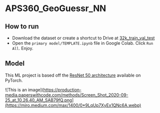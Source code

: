 # APS360_GeoGuessr_NN

## How to run
- Download the dataset or create a shortcut to Drive at [32k_train_val_test](https://drive.google.com/drive/folders/102y3wVHae4freSFV7hmyzSAnypnjZGrD?usp=share_link) 
- Open the `primary model/TEMPLATE.ipynb` file in Google Colab. Click `Run All`. Enjoy.

## Model 
This ML project is based off the [ResNet 50 architecture](https://pytorch.org/vision/main/models/generated/torchvision.models.resnet50.html) available on PyTorch.

![This is an image](https://production-media.paperswithcode.com/methods/Screen_Shot_2020-09-25_at_10.26.40_AM_SAB79fQ.png](https://miro.medium.com/max/1400/0*9LqUp7XyEx1QNc6A.webp)
